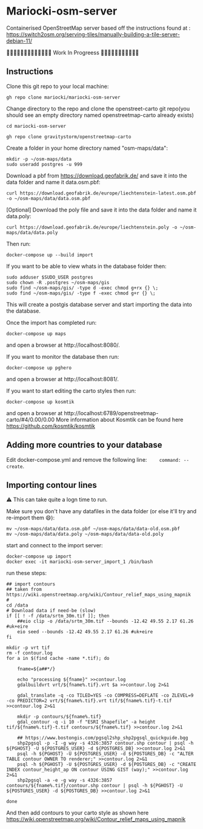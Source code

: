 # Mariocki-osm-server

Containerised OpenStreetMap server based off the instructions found at : https://switch2osm.org/serving-tiles/manually-building-a-tile-server-debian-11/

:construction::construction::construction::construction::construction::construction::construction::construction::construction::construction::construction::construction::construction: Work In Progreess :construction::construction::construction::construction::construction::construction::construction::construction::construction::construction::construction:
## Instructions
Clone this git repo to your local machine:

```
gh repo clone mariocki/mariocki-osm-server
```

Change directory to the repo and clone the openstreet-carto git repo(you should see an empty directory named openstreetmap-carto already exists)

```
cd mariocki-osm-server

gh repo clone gravitystorm/openstreetmap-carto
```

Create a folder in your home directory named "osm-maps/data":
```
mkdir -p ~/osm-maps/data
sudo useradd postgres -u 999
```

Download a pbf from https://download.geofabrik.de/ and save it into the data folder and name it data.osm.pbf:

```
curl https://download.geofabrik.de/europe/liechtenstein-latest.osm.pbf -o ~/osm-maps/data/data.osm.pbf
```

[Optional]
Download the poly file and save it into the data folder and name it data.poly:

```
curl https://download.geofabrik.de/europe/liechtenstein.poly -o ~/osm-maps/data/data.poly
```

Then run:

```
docker-compose up --build import
```

If you want to be able to view whats in the database folder then:
```
sudo adduser $SUDO_USER postgres
sudo chown -R .postgres ~/osm-maps/gis
sudo find ~/osm-maps/gis/ -type d -exec chmod g+rx {} \;
sudo find ~/osm-maps/gis/ -type f -exec chmod g+r {} \;
```

This will create a postgis database server and start importing the data into the database.

Once the import has completed run:
```
docker-compose up maps
```

and open a browser at http://localhost:8080/.

If you want to monitor the database then run:
```
docker-compose up pghero
```
and open a browser at http://localhost:8081/.

If you want to start editing the carto styles then run:
```
docker-compose up kosmtik
```
and open a browser at http://localhost:6789/openstreetmap-carto/#4/0.00/0.00
More information about Kosmtik can be found here https://github.com/kosmtik/kosmtik

## Adding more countries to your database
Edit docker-compose.yml and remove the following line: `    command: --create`.

## Importing contour lines

:warning: This can take quite a logn time to run.

Make sure you don't have any datafiles in the data folder (or else it'll try and re-import them :smile:):
```
mv ~/osm-maps/data/data.osm.pbf ~/osm-maps/data/data-old.osm.pbf 
mv ~/osm-maps/data/data.poly ~/osm-maps/data/data-old.poly
```

start and connect to the import server:
```
docker-compose up import
docker exec -it mariocki-osm-server_import_1 /bin/bash
```

run these steps:
```
## import contours
## taken from https://wiki.openstreetmap.org/wiki/Contour_relief_maps_using_mapnik
#
cd /data
# Download data if need-be (slow)
if [[ ! -f /data/srtm_30m.tif ]]; then
    ##eio clip -o /data/srtm_30m.tif --bounds -12.42 49.55 2.17 61.26 #uk+eire
    eio seed --bounds -12.42 49.55 2.17 61.26 #uk+eire
fi

mkdir -p vrt tif
rm -f contour.log
for a in $(find cache -name *.tif); do

    fname=${a##*/}

    echo "processing ${fname}" >>contour.log
    gdalbuildvrt vrt/${fname%.tif}.vrt $a >>contour.log 2>&1

    gdal_translate -q -co TILED=YES -co COMPRESS=DEFLATE -co ZLEVEL=9 -co PREDICTOR=2 vrt/${fname%.tif}.vrt tif/${fname%.tif}-t.tif >>contour.log 2>&1

    mkdir -p contours/${fname%.tif}
    gdal_contour -q -i 10 -f "ESRI Shapefile" -a height tif/${fname%.tif}-t.tif contours/${fname%.tif} >>contour.log 2>&1

    ## https://www.bostongis.com/pgsql2shp_shp2pgsql_quickguide.bqg
    shp2pgsql -p -I -g way -s 4326:3857 contour.shp contour | psql -h ${PGHOST} -U ${POSTGRES_USER} -d ${POSTGRES_DB} >>contour.log 2>&1
    psql -h ${PGHOST} -U ${POSTGRES_USER} -d ${POSTGRES_DB} -c "ALTER TABLE contour OWNER TO renderer;" >>contour.log 2>&1
    psql -h ${PGHOST} -U ${POSTGRES_USER} -d ${POSTGRES_DB} -c "CREATE INDEX contour_height_ap ON contour USING GIST (way);" >>contour.log 2>&1
    shp2pgsql -a -e -g way -s 4326:3857 contours/${fname%.tif}/contour.shp contour | psql -h ${PGHOST} -U ${POSTGRES_USER} -d ${POSTGRES_DB} >>contour.log 2>&1

done
```

And then add contours to your carto style as shown here https://wiki.openstreetmap.org/wiki/Contour_relief_maps_using_mapnik

